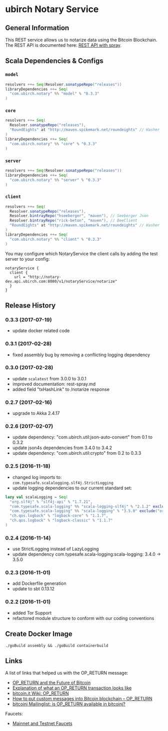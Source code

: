 # ubirch Notary Service

## General Information

This REST service allows us to notarize data using the Bitcoin Blockchain. The REST API is documented here: 
[REST API with spray](rest-spray.md).

## Scala Dependencies & Configs

### `model`

```scala
resolvers ++= Seq(Resolver.sonatypeRepo("releases"))
libraryDependencies ++= Seq(
  "com.ubirch.notary" %% "model" % "0.3.3"
)
```

### `core`

```scala
resolvers ++= Seq(
  Resolver.sonatypeRepo("releases"),
  "RoundEights" at "http://maven.spikemark.net/roundeights" // Hasher
)
libraryDependencies ++= Seq(
  "com.ubirch.notary" %% "core" % "0.3.3"
)
```

### `server`

```scala
resolvers ++= Seq(Resolver.sonatypeRepo("releases"))
libraryDependencies ++= Seq(
  "com.ubirch.notary" %% "server" % "0.3.3"
)
```

### `client`

```scala
resolvers ++= Seq(
  Resolver.sonatypeRepo("releases"),
  Resolver.bintrayRepo("hseeberger", "maven"), // Seeberger Json
  Resolver.bintrayRepo("rick-beton", "maven"), // BeeClient
  "RoundEights" at "http://maven.spikemark.net/roundeights" // Hasher
)
libraryDependencies ++= Seq(
  "com.ubirch.notary" %% "client" % "0.3.3"
)
```

You may configure which NotaryService the client calls by adding the test server to your config:

    notaryService {
      client {
        url = "http://notary-dev.api.ubirch.com:8080/v1/notaryService/notarize"
      }
    }

## Release History

### 0.3.3 (2017-07-19)

* update docker related code

### 0.3.1 (2017-02-28)

* fixed assembly bug by removing a conflicting logging dependency

### 0.3.0 (2017-02-28)

* update `scalatest` from 3.0.0 to 3.0.1
* improved documentation: rest-spray.md
* added field "txHashLink" to /notarize response

### 0.2.7 (2017-02-16)

* upgrade to Akka 2.4.17

### 0.2.6 (2017-02-07)

* update dependency: "com.ubirch.util:json-auto-convert" from 0.1 to 0.3.2
* update json4s dependencies from 3.4.0 to 3.4.2
* update dependency: "com.ubirch.util:crypto" from 0.2 to 0.3.3

### 0.2.5 (2016-11-18)

- changed log imports to: `com.typesafe.scalalogging.slf4j.StrictLogging`
- update logging dependencies to our current standard set:
  
```scala
lazy val scalaLogging = Seq(
  "org.slf4j" % "slf4j-api" % "1.7.21",
  "com.typesafe.scala-logging" %% "scala-logging-slf4j" % "2.1.2" exclude("org.slf4j", "slf4j-api"),
  "com.typesafe.scala-logging" %% "scala-logging" % "3.5.0" exclude("org.slf4j", "slf4j-api"),
  "ch.qos.logback" % "logback-core" % "1.1.7",
  "ch.qos.logback" % "logback-classic" % "1.1.7"
)
```

### 0.2.4 (2016-11-14)

  * use StrictLogging instead of LazyLogging
  * update dependency com.typesafe.scala-logging:scala-logging: 3.4.0 -> 3.5.0

### 0.2.3 (2016-11-01)

  * add Dockerfile generation
  * update to sbt 0.13.12

### 0.2.2 (2016-11-01)

  * added Tor Support
  * refactored module structure to conform with our coding conventions

## Create Docker Image

    ./goBuild assembly && ./goBuild containerbuild

## Links

A list of links that helped us with the OP_RETURN message:

* [OP_RETURN and the Future of Bitcoin](http://bitzuma.com/posts/op-return-and-the-future-of-bitcoin/)
* [Explanation of what an OP_RETURN transaction looks like](https://bitcoin.stackexchange.com/questions/29554/explanation-of-what-an-op-return-transaction-looks-like)
* [bitcoin.it Wiki: OP_RETURN](https://en.bitcoin.it/wiki/OP_RETURN)
* [How to put custom messages into Bitcoin blockchain – OP_RETURN](https://www.wlangiewicz.com/2014/10/24/how-to-put-custom-messages-into-bitcoin-blockchain-op_return/)
* [bitcoinj Mailinglist: is OP_RETURN available in bitcoinj?](https://groups.google.com/forum/?fromgroups#!topic/bitcoinj/766ZhvJjIqM)

Faucets:

* [Mainnet and Testnet Faucets](https://en.bitcoin.it/wiki/List_of_faucets)
